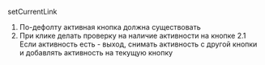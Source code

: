 <!-- TO-DO -->

setCurrentLink

1. По-дефолту активная кнопка должна существовать 
2. При клике делать проверку на наличие активности на кнопке
2.1 Если активность есть - выход, снимать активность с другой кнопки и добавлять активность на текущую кнопку